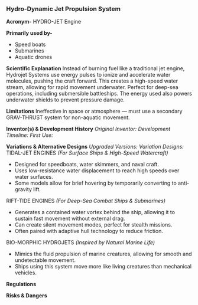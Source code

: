 ### Hydro-Dynamic Jet Propulsion System

**Acronym-** HYDRO-JET Engine

**Primarily used by-**

- Speed boats
- Submarines
- Aquatic drones

**Scientific Explanation**
Instead of burning fuel like a traditional jet engine, Hydrojet Systems use energy pulses to ionize and accelerate water molecules, pushing the craft forward.
This creates a high-speed water stream, allowing for rapid movement underwater.
Perfect for deep-sea operations, including submersible battleships.
The energy used also powers underwater shields to prevent pressure damage.

**Limitations**
Ineffective in space or atmosphere — must use a secondary GRAV-THRUST system for non-aquatic movement.

**Inventor(s) & Development History**
_Original Inventor:_
_Development Timeline:_
_First Use:_

**Variations & Alternative Designs**
_Upgraded Versions:_
_Variation Designs:_
TIDAL-JET ENGINES _(For Surface Ships & High-Speed Watercraft)_

- Designed for speedboats, water skimmers, and naval craft.
- Uses low-resistance water displacement to reach high speeds over water surfaces.
- Some models allow for brief hovering by temporarily converting to anti-gravity lift.

RIFT-TIDE ENGINES _(For Deep-Sea Combat Ships & Submarines)_

- Generates a contained water vortex behind the ship, allowing it to sustain fast movement without external drag.
- Can create silent movement modes, perfect for stealth missions.
- Often paired with adaptive hull technology to reduce friction.

BIO-MORPHIC HYDROJETS _(Inspired by Natural Marine Life)_

- Mimics the fluid propulsion of marine creatures, allowing for smooth and undetectable movement.
- Ships using this system move more like living creatures than mechanical vehicles.

**Regulations**

**Risks & Dangers**
